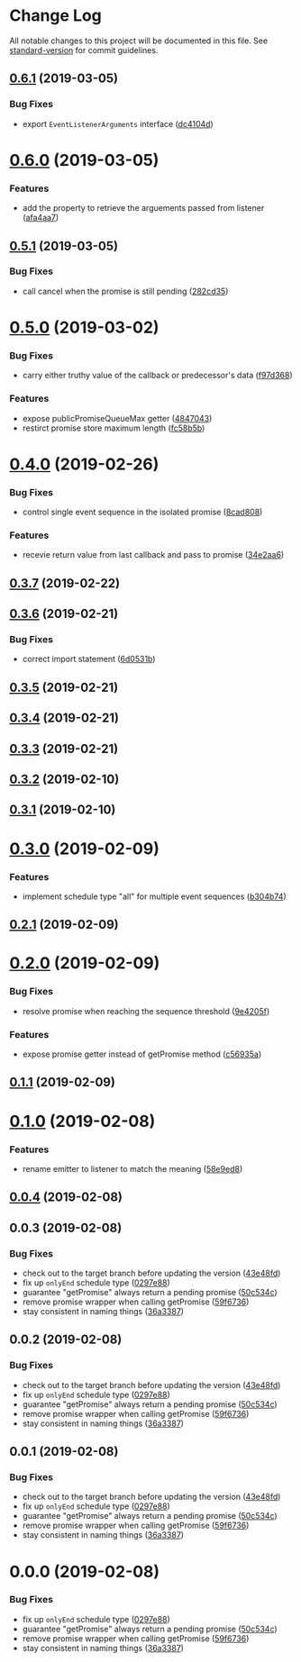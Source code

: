 # Change Log

All notable changes to this project will be documented in this file. See [standard-version](https://github.com/conventional-changelog/standard-version) for commit guidelines.

<a name="0.6.1"></a>
## [0.6.1](https://github.com/dustin71728/event-sequence-listener/compare/v0.6.0...v0.6.1) (2019-03-05)


### Bug Fixes

* export `EventListenerArguments` interface ([dc4104d](https://github.com/dustin71728/event-sequence-listener/commit/dc4104d))



<a name="0.6.0"></a>
# [0.6.0](https://github.com/dustin71728/event-sequence-listener/compare/v0.5.1...v0.6.0) (2019-03-05)


### Features

* add the property to retrieve the arguements passed from listener ([afa4aa7](https://github.com/dustin71728/event-sequence-listener/commit/afa4aa7))



<a name="0.5.1"></a>
## [0.5.1](https://github.com/dustin71728/event-sequence-listener/compare/v0.5.0...v0.5.1) (2019-03-05)


### Bug Fixes

* call cancel when the promise is still pending ([282cd35](https://github.com/dustin71728/event-sequence-listener/commit/282cd35))



<a name="0.5.0"></a>
# [0.5.0](https://github.com/dustin71728/event-sequence-listener/compare/v0.4.0...v0.5.0) (2019-03-02)


### Bug Fixes

* carry either truthy value of the callback or predecessor's data ([f97d368](https://github.com/dustin71728/event-sequence-listener/commit/f97d368))


### Features

* expose publicPromiseQueueMax getter ([4847043](https://github.com/dustin71728/event-sequence-listener/commit/4847043))
* restirct promise store maximum length ([fc58b5b](https://github.com/dustin71728/event-sequence-listener/commit/fc58b5b))



<a name="0.4.0"></a>
# [0.4.0](https://github.com/dustin71728/event-sequence-listener/compare/v0.3.7...v0.4.0) (2019-02-26)


### Bug Fixes

* control single event sequence in the isolated promise ([8cad808](https://github.com/dustin71728/event-sequence-listener/commit/8cad808))


### Features

* recevie return value from last callback and pass to promise ([34e2aa6](https://github.com/dustin71728/event-sequence-listener/commit/34e2aa6))



<a name="0.3.7"></a>
## [0.3.7](https://github.com/dustin71728/event-sequence-listener/compare/v0.3.6...v0.3.7) (2019-02-22)



<a name="0.3.6"></a>
## [0.3.6](https://github.com/dustin71728/event-sequence-listener/compare/v0.3.5...v0.3.6) (2019-02-21)


### Bug Fixes

* correct import statement ([6d0531b](https://github.com/dustin71728/event-sequence-listener/commit/6d0531b))



<a name="0.3.5"></a>
## [0.3.5](https://github.com/dustin71728/event-sequence-listener/compare/v0.3.4...v0.3.5) (2019-02-21)



<a name="0.3.4"></a>
## [0.3.4](https://github.com/dustin71728/event-sequence-listener/compare/v0.3.3...v0.3.4) (2019-02-21)



<a name="0.3.3"></a>
## [0.3.3](https://github.com/dustin71728/event-sequence-listener/compare/v0.3.2...v0.3.3) (2019-02-21)



<a name="0.3.2"></a>
## [0.3.2](https://github.com/dustin71728/event-sequence-listener/compare/v0.3.1...v0.3.2) (2019-02-10)



<a name="0.3.1"></a>
## [0.3.1](https://github.com/dustin71728/event-sequence-listener/compare/v0.3.0...v0.3.1) (2019-02-10)



<a name="0.3.0"></a>
# [0.3.0](https://github.com/dustin71728/event-sequence-listener/compare/v0.2.1...v0.3.0) (2019-02-09)


### Features

* implement schedule type "all" for multiple event sequences ([b304b74](https://github.com/dustin71728/event-sequence-listener/commit/b304b74))



<a name="0.2.1"></a>
## [0.2.1](https://github.com/dustin71728/event-sequence-listener/compare/v0.2.0...v0.2.1) (2019-02-09)



<a name="0.2.0"></a>
# [0.2.0](https://github.com/dustin71728/event-sequence-listener/compare/v0.1.1...v0.2.0) (2019-02-09)


### Bug Fixes

* resolve promise when reaching the sequence threshold ([9e4205f](https://github.com/dustin71728/event-sequence-listener/commit/9e4205f))


### Features

* expose promise getter instead of getPromise method ([c56935a](https://github.com/dustin71728/event-sequence-listener/commit/c56935a))



<a name="0.1.1"></a>
## [0.1.1](https://github.com/dustin71728/event-sequence-listener/compare/v0.1.0...v0.1.1) (2019-02-09)



<a name="0.1.0"></a>
# [0.1.0](https://github.com/dustin71728/event-sequence-listener/compare/v0.0.4...v0.1.0) (2019-02-08)


### Features

* rename emitter to listener to match the meaning ([58e9ed8](https://github.com/dustin71728/event-sequence-listener/commit/58e9ed8))



<a name="0.0.4"></a>
## [0.0.4](https://github.com/dustin71728/event-sequence-listener/compare/v0.0.3...v0.0.4) (2019-02-08)



<a name="0.0.3"></a>
## 0.0.3 (2019-02-08)


### Bug Fixes

* check out to the target branch before updating the version ([43e48fd](https://github.com/dustin71728/event-sequence-listener/commit/43e48fd))
* fix up `onlyEnd` schedule type ([0297e88](https://github.com/dustin71728/event-sequence-listener/commit/0297e88))
* guarantee "getPromise" always return a pending promise ([50c534c](https://github.com/dustin71728/event-sequence-listener/commit/50c534c))
* remove promise wrapper when calling getPromise ([59f6736](https://github.com/dustin71728/event-sequence-listener/commit/59f6736))
* stay consistent in naming things ([36a3387](https://github.com/dustin71728/event-sequence-listener/commit/36a3387))



<a name="0.0.2"></a>
## 0.0.2 (2019-02-08)


### Bug Fixes

* check out to the target branch before updating the version ([43e48fd](https://github.com/dustin71728/event-sequence-listener/commit/43e48fd))
* fix up `onlyEnd` schedule type ([0297e88](https://github.com/dustin71728/event-sequence-listener/commit/0297e88))
* guarantee "getPromise" always return a pending promise ([50c534c](https://github.com/dustin71728/event-sequence-listener/commit/50c534c))
* remove promise wrapper when calling getPromise ([59f6736](https://github.com/dustin71728/event-sequence-listener/commit/59f6736))
* stay consistent in naming things ([36a3387](https://github.com/dustin71728/event-sequence-listener/commit/36a3387))



<a name="0.0.1"></a>
## 0.0.1 (2019-02-08)


### Bug Fixes

* check out to the target branch before updating the version ([43e48fd](https://github.com/dustin71728/event-sequence-listener/commit/43e48fd))
* fix up `onlyEnd` schedule type ([0297e88](https://github.com/dustin71728/event-sequence-listener/commit/0297e88))
* guarantee "getPromise" always return a pending promise ([50c534c](https://github.com/dustin71728/event-sequence-listener/commit/50c534c))
* remove promise wrapper when calling getPromise ([59f6736](https://github.com/dustin71728/event-sequence-listener/commit/59f6736))
* stay consistent in naming things ([36a3387](https://github.com/dustin71728/event-sequence-listener/commit/36a3387))



<a name="0.0.0"></a>
# 0.0.0 (2019-02-08)


### Bug Fixes

* fix up `onlyEnd` schedule type ([0297e88](https://github.com/dustin71728/event-sequence-listener/commit/0297e88))
* guarantee "getPromise" always return a pending promise ([50c534c](https://github.com/dustin71728/event-sequence-listener/commit/50c534c))
* remove promise wrapper when calling getPromise ([59f6736](https://github.com/dustin71728/event-sequence-listener/commit/59f6736))
* stay consistent in naming things ([36a3387](https://github.com/dustin71728/event-sequence-listener/commit/36a3387))
